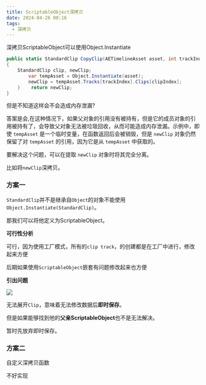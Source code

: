 ```yaml
---
title: ScriptableObject深拷贝
date: 2024-04-26 00:16
tags:
  - 深拷贝
---
```

深拷贝ScriptableObject可以使用Object.Instantiate

```csharp
public static StandardClip CopyClip(AETimelineAsset asset, int trackIndex, int clipIndex)  
{  
    StandardClip clip, newClip;  
        var tempAsset = Object.Instantiate(asset);  
        newClip = tempAsset.Tracks[trackIndex].Clips[clipIndex];  
    }    return newClip;  
}
```

但是不知道这样会不会造成内存泄漏?

答案是会,在这种情况下，如果父对象的引用没有被持有，但是它的成员对象的引用被持有了，会导致父对象无法被垃圾回收，从而可能造成内存泄漏。示例中，即使 `tempAsset` 是一个临时变量，在函数返回后会被销毁，但是 `newClip` 对象仍然保留了对 `tempAsset` 的引用，因为它是从 `tempAsset` 中获取的。

要解决这个问题，可以在提取 `newClip` 对象时将其完全分离。

比如将`newClip`深拷贝。

### 方案一

`StandardClip`并不是继承自`Object`的对象不能使用`Object.Instantiate(StandardClip)`。

那我们可以将他定义为ScriptableObject。

**可行性分析**

可行，因为使用工厂模式，所有的`clip track`，的创建都是在工厂中进行，修改起来方便

后期如果使用`ScriptableObject`嵌套有问题修改起来也方便

**引出问题**

![](images/posts/Pasted%20image%2020240426005653.png)

无法展开`Clip`，意味着无法修改数据后**即时保存**。

但是如果能够找到他的**父亲ScriptableObject**也不是无法解决。

暂时先放弃即时保存。

### 方案二

自定义深拷贝函数

不好实现



